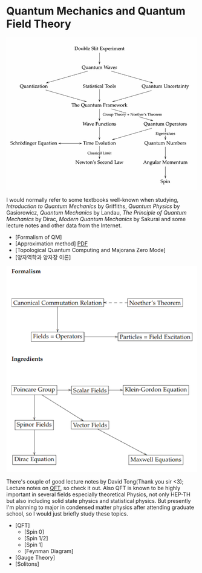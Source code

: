 # Quantum Mechanics and Quantum Field Theory
![Map of QM](/assets/img/mapqm.png)

I would normally refer to some textbooks well-known when studying, *Introduction to Quantum Mechanics* by Griffiths, *Quantum Physics* by Gasiorowicz, *Quantum Mechanics* by Landau, *The Principle of Quantum Mechanics* by Dirac, *Modern Quantum Mechanics* by Sakurai and some lecture notes and other data from the Internet.

- [Formalism of QM]
- [Approximation method] [PDF](https://www.damtp.cam.ac.uk/user/tong/aqm/topics2.pdf)
- [Topological Quantum Computing and Majorana Zero Mode]
- [양자역학과 양자장 이론]


![Map of QFT](/assets/img/mapqft.png)

There's couple of good lecture notes by David Tong(Thank you sir <3); Lecture notes on [QFT](https://www.damtp.cam.ac.uk/user/tong/qft.html), so check it out. Also QFT is known to be highly important in several fields especially theoretical Physics, not only HEP-TH but also including solid state physics and statistical physics. But presently I'm planning to major in condensed matter physics after attending graduate school, so I would just briefly study these topics.

- [QFT]
    - [Spin 0]
    - [Spin 1/2]
    - [Spin 1]
    - [Feynman Diagram]
- [Gauge Theory]
- [Solitons]